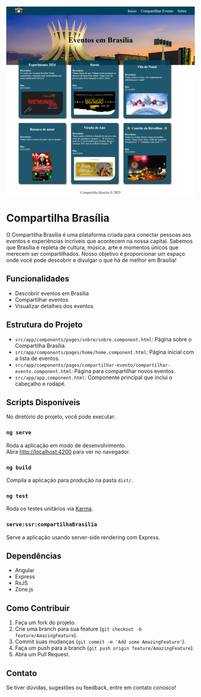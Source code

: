 ![Compartilha Brasília](public/CompartilhaBrasilia.png)

# Compartilha Brasília

O Compartilha Brasília é uma plataforma criada para conectar pessoas aos eventos e experiências incríveis que acontecem na nossa capital. Sabemos que Brasília é repleta de cultura, música, arte e momentos únicos que merecem ser compartilhados. Nosso objetivo é proporcionar um espaço onde você pode descobrir e divulgar o que há de melhor em Brasília!

## Funcionalidades

- Descobrir eventos em Brasília
- Compartilhar eventos
- Visualizar detalhes dos eventos

## Estrutura do Projeto

- `src/app/components/pages/sobre/sobre.component.html`: Página sobre o Compartilha Brasília.
- `src/app/components/pages/home/home.component.html`: Página inicial com a lista de eventos.
- `src/app/components/pages/compartilhar-evento/compartilhar-evento.component.html`: Página para compartilhar novos eventos.
- `src/app/app.component.html`: Componente principal que inclui o cabeçalho e rodapé.

## Scripts Disponíveis

No diretório do projeto, você pode executar:

### `ng serve`

Roda a aplicação em modo de desenvolvimento.\
Abra [http://localhost:4200](http://localhost:4200) para ver no navegador.

### `ng build`

Compila a aplicação para produção na pasta `dist/`.

### `ng test`

Roda os testes unitários via [Karma](https://karma-runner.github.io).

### `serve:ssr:compartilhaBrasilia`

Serve a aplicação usando server-side rendering com Express.

## Dependências

- Angular
- Express
- RxJS
- Zone.js

## Como Contribuir

1. Faça um fork do projeto.
2. Crie uma branch para sua feature (`git checkout -b feature/AmazingFeature`).
3. Commit suas mudanças (`git commit -m 'Add some AmazingFeature'`).
4. Faça um push para a branch (`git push origin feature/AmazingFeature`).
5. Abra um Pull Request.

## Contato

Se tiver dúvidas, sugestões ou feedback, entre em contato conosco!
